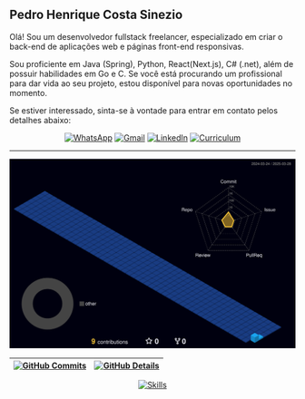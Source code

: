 ## Pedro Henrique Costa Sinezio

Olá! Sou um desenvolvedor fullstack freelancer, especializado em criar o back-end de aplicações web e páginas front-end
responsivas.

Sou proficiente em Java (Spring), Python, React(Next.js), C# (.net), além de possuir habilidades em Go e C. Se você está
procurando um profissional para dar vida ao seu projeto, estou disponível para novas oportunidades no momento.

Se estiver interessado, sinta-se à vontade para entrar em contato pelos detalhes abaixo:

<div align="center">

[![WhatsApp](https://img.shields.io/badge/WhatsApp-25D366?style=for-the-badge&logo=whatsapp&logoColor=white)](https://api.whatsapp.com/send?phone=5511985164568)
[![Gmail](https://img.shields.io/badge/-Proton-%23333?style=for-the-badge&logo=protonmail&logoColor=white)](mailto:kaolinite.work@proton.me)
[![LinkedIn](https://img.shields.io/badge/-LinkedIn-%230077B5?style=for-the-badge)](https://www.linkedin.com/in/phcsdev/)
[![Curriculum](https://img.shields.io/badge/Curriculum-34A853?style=for-the-badge&logo=google-sheets&logoColor=white)](https://docs.google.com/document/d/1_T-bqhmGFuqlLymXtWKU0vEEHcVvog6z/edit?usp=sharing&ouid=115027580491758364493&rtpof=true&sd=true)

</div>

---

![Status](./profile-3d-contrib/profile-night-view.svg)

| [![GitHub Commits](http://github-profile-summary-cards.vercel.app/api/cards/productive-time?username=koda-kaolinite&theme=dracula&utcOffset=-3)](https://github.com/vn7n24fzkq/github-profile-summary-cards) | [![GitHub Details](http://github-profile-summary-cards.vercel.app/api/cards/profile-details?username=koda-kaolinite&theme=dracula)](https://github.com/vn7n24fzkq/github-profile-summary-cards) |
|---------------------------------------------------------------------------------------------------------------------------------------------------------------------------------------------------------------|--------------------------------------------------------------------------------------------------------------------------------------------------------------------------------------------------|

<div align="center">

[![Skills](https://skillicons.dev/icons?i=git,github,vscode,visualstudio,postman,python,c,cs,net,java,spring,golang,javascript,typescript,html,css,sass,react,next,materialui,nodejs,nest,redis,rabbitmq,vercel,aws,docker,mysql,postgres,mongodb)](https://skillicons.dev)

</div>

<!--
---

<div align="center">

![GitHub Trophy](https://github-profile-trophy.vercel.app/?username=koda-kaolinite&row=1&column=7&theme=dracula&margin-w=15&margin-h=15)

</div>
--!>
